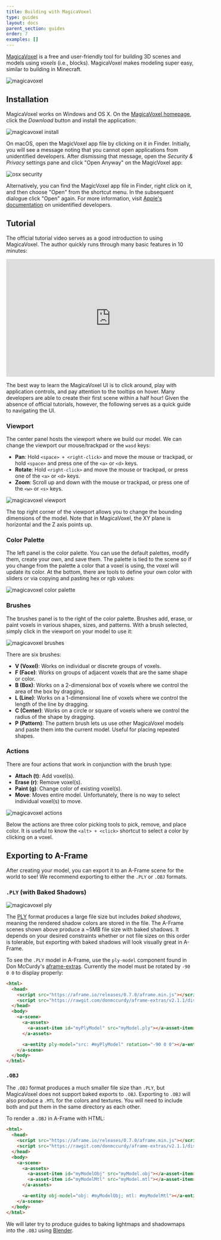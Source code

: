 ```yaml
---
title: Building with MagicaVoxel
type: guides
layout: docs
parent_section: guides
order: 7
examples: []
---
```


[magicavoxel]: https://ephtracy.github.io/

[MagicaVoxel][magicavoxel] is a free and user-friendly tool for building
3D scenes and models using *voxels* (i.e., blocks). MagicaVoxel makes modeling super
easy, similar to building in Minecraft.

![magicavoxel](https://i.imgur.com/XYYXjIn.jpg)

<!--toc-->

## Installation

MagicaVoxel works on Windows and OS X. On the [MagicaVoxel
homepage][magicavoxel], click the *Download* button and install the application:

![magicavoxel install](https://i.imgur.com/GmgdyHs.jpg)

On macOS, open the MagicVoxel app file by clicking on it in Finder. Initially,
you will see a message noting that you cannot open applications from
unidentified developers. After dismissing that message, open the
*Security & Privacy* settings pane and click "Open Anyway" on the MagicVoxel app:

![osx security](http://i.imgur.com/DAsjv4F.png)

Alternatively, you can find the MagicVoxel app file in Finder, right click on it,
and then choose "Open" from the shortcut menu. In the subsequent dialogue
click "Open" again. For more information, visit [Apple's documentation](https://support.apple.com/kb/PH25088?locale=en_US) on unidentified developers.

## Tutorial

The official tutorial video serves as a good introduction to using MagicaVoxel.
The author quickly runs through many basic features in 10 minutes:

<iframe width="560" height="315" src="https://www.youtube.com/embed/PPu7SJ1_bwc" frameborder="0" allowfullscreen></iframe>

The best way to learn the MagicaVoxel UI is to click around, play with application controls,
and pay attention to the tooltips on hover. Many developers are able to create their first
scene within a half hour!  Given the absence of official tutorials, however,
the following serves as a quick guide to navigating the UI.

### Viewport

The center panel hosts the viewport where we build our model. We can change the
viewport our mouse/trackpad or the `wasd` keys:

- **Pan**: Hold `<space> + <right-click>` and move the mouse or trackpad, or
  hold `<space>` and press one of the `<a>` or `<d>` keys.
- **Rotate**: Hold `<right-click>` and move the mouse or trackpad, or press one
  of the `<a>` or `<d>` keys.
- **Zoom**: Scroll up and down with the mouse or trackpad, or press one of the
  `<w>` or `<s>` keys.

![magicavoxel viewport](http://imgur.com/vq34Mkk.jpg)

The top right corner of the viewport allows you to change the bounding dimensions
of the model. Note that in MagicaVoxel, the XY plane is horizontal and the Z
axis points up.

### Color Palette

The left panel is the color palette. You can use the default palettes,
modify them, create your own, and save them. The palette is tied to the scene
so if you change from the palette a color that a voxel is using, the voxel will
update its color. At the bottom, there are tools to define your own color with
sliders or via copying and pasting hex or rgb values:

![magicavoxel color palette](https://i.imgur.com/vq34Mkk.jpg)

### Brushes

The brushes panel is to the right of the color palette. Brushes add, erase, or
paint voxels in various shapes, sizes, and patterns. With a brush selected,
simply click in the viewport on your model to use it:

![magicavoxel brushes](https://i.imgur.com/pqrUAFT.gif)

There are six brushes:

- **V (Voxel)**: Works on individual or discrete groups of voxels.
- **F (Face)**: Works on groups of adjacent voxels that are the same shape or color.
- **B (Box)**: Works on a 2-dimensional box of voxels where we control the area
  of the box by dragging.
- **L (Line)**: Works on a 1-dimensional line of voxels where we control the
  length of the line by dragging.
- **C (Center)**: Works on a circle or square of voxels where we control the
  radius of the shape by dragging.
- **P (Pattern)**: The pattern brush lets us use other MagicaVoxel models and paste them
  into the current model. Useful for placing repeated shapes.

### Actions

There are four actions that work in conjunction with the brush type:

- **Attach (t)**: Add voxel(s).
- **Erase (r)**: Remove voxel(s).
- **Paint (g)**: Change color of existing voxel(s).
- **Move**: Moves entire model. Unfortunately, there is no way to select
  individual voxel(s) to move.

![magicavoxel actions](https://i.imgur.com/uLQcQrT.gif)

Below the actions are three color picking tools to pick, remove, and place
color. It is useful to know the `<alt> + <click>` shortcut to select a color by
clicking on a voxel.

## Exporting to A-Frame

After creating your model, you can export it to an A-Frame scene for the world
to see! We recommend exporting to either the `.PLY` or `.OBJ` formats.

### `.PLY` (with Baked Shadows)

![magicavoxel ply](https://i.imgur.com/OIdqrSH.jpg)

[ply]: https://wikipedia.org/wiki/PLY_(file_format)

The [PLY][ply] format produces a large file size but includes *baked
shadows*, meaning the rendered shadow colors are stored in the file. The
A-Frame scenes shown above produce a ~5MB file size with baked shadows.
It depends on your desired constraints whether or not file sizes on this order
is tolerable, but exporting with baked shadows will look visually great in
A-Frame.

[aframe-extras]: https://github.com/donmccurdy/aframe-extras/

To see the `.PLY` model in A-Frame, use the `ply-model` component found
in Don McCurdy's [aframe-extras][aframe-extras]. Currently the model must be
rotated by `-90 0 0` to display properly:

```html
<html>
  <head>
    <script src="https://aframe.io/releases/0.7.0/aframe.min.js"></script>
    <script src="https://rawgit.com/donmccurdy/aframe-extras/v2.1.1/dist/aframe-extras.loaders.min.js"></script>
  </head>
  <body>
    <a-scene>
      <a-assets>
        <a-asset-item id="myPlyModel" src="myModel.ply"></a-asset-item>
      </a-assets>

      <a-entity ply-model="src: #myPlyModel" rotation="-90 0 0"></a-entity>
    </a-scene>
  </body>
</html>
```

### `.OBJ`

The `.OBJ` format produces a much smaller file size than `.PLY`, but
MagicaVoxel does not support baked exports to `.OBJ`. Exporting to `.OBJ` will
also produce a `.MTL` for the colors and textures. You will need to include both
and put them in the same directory as each other.

To render a `.OBJ` in A-Frame with HTML:

```html
<html>
  <head>
    <script src="https://aframe.io/releases/0.7.0/aframe.min.js"></script>
    <script src="https://rawgit.com/donmccurdy/aframe-extras/v2.1.1/dist/aframe-extras.loaders.min.js"></script>
  </head>
  <body>
    <a-scene>
      <a-assets>
        <a-asset-item id="myModelObj" src="myModel.obj"></a-asset-item>
        <a-asset-item id="myModelMtl" src="myModel.mtl"></a-asset-item>
      </a-assets>

      <a-entity obj-model="obj: #myModelObj; mtl: #myModelMtl"></a-entity>
    </a-scene>
  </body>
</html>
```

[blender]: https://www.blender.org/

We will later try to produce guides to baking lightmaps and shadowmaps into the
`.OBJ` using [Blender][blender].
